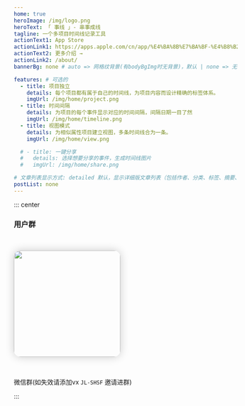 ```yaml
---
home: true
heroImage: /img/logo.png
heroText: 「 事线 」- 串事成线
tagline: 一个多项目时间线记录工具
actionText1: App Store
actionLink1: https://apps.apple.com/cn/app/%E4%BA%8B%E7%BA%BF-%E4%B8%B2%E4%BA%8B%E6%88%90%E7%BA%BF/id1662454742
actionText2: 更多介绍 →
actionLink2: /about/
bannerBg: none # auto => 网格纹背景(有bodyBgImg时无背景)，默认 | none => 无 | '大图地址' | background: 自定义背景样式       提示：如发现文本颜色不适应你的背景时可以到palette.styl修改$bannerTextColor变量

features: # 可选的
  - title: 项目独立
    details: 每个项目都有属于自己的时间线，为项目内容而设计精确的标签体系。
    imgUrl: /img/home/project.png
  - title: 时间间隔
    details: 为项目的每个事件显示对应的时间间隔，间隔日期一目了然
    imgUrl: /img/home/timeline.png
  - title: 视图模式
    details: 为相似属性项目建立视图，多条时间线合为一条。
    imgUrl: /img/home/view.png

  # - title: 一键分享
  #   details: 选择想要分享的事件，生成时间线图片
  #   imgUrl: /img/home/share.png

# 文章列表显示方式: detailed 默认，显示详细版文章列表（包括作者、分类、标签、摘要、分页等）| simple => 显示简约版文章列表（仅标题和日期）| none 不显示文章列表
postList: none
---
```








<style>
.become-sponsor {
  padding: 8px 20px;
  display: inline-block;
  color: #11a8cd;
  border-radius: 30px;
  box-sizing: border-box;
  border: 1px solid #11a8cd;
}

.body-bg{
  position: fixed;
  left: 0;
  top: 0;
  z-index: -999999;
  height: 100vh;
  width: 100vw;
 
}

</style>


::: center

### 用户群

<img src="/img/vx.jpg" class="no-zoom" style="width:15rem;margin: 10px;border-radius: 15px;margin: 2rem 0;box-shadow: 0 0px 20px rgb(0 0 0 / 20%);">

<br>

微信群(如失效请添加vx `JL-SHSF` 邀请进群)

:::


<!-- AD -->
<style>
  .home-wrapper .hero img{
        border-radius: 40px;
  }

  @media (max-width:719px){
  .home-wrapper .hero img{
        border-radius: 20px;
        max-height:100px !important;
  }
    .home-wrapper .hero h1{
        padding-top: 40px !important;
         font-size:1.8rem !important;

  }
.home-wrapper .banner .slide-banner .slide-banner-wrapper .slide-item p{
  padding: 0 3rem !important;
}

  }

  .home-wrapper .hero h1{
        padding-top: 50px;
  }

  .page-wwads{
    width:100%!important;
    min-height: 0;
    margin: 0;
  }
  .page-wwads .wwads-img img{
    width:80px!important;
  }
  .page-wwads .wwads-poweredby{
    width: 40px;
    position: absolute;
    right: 25px;
    bottom: 3px;
  }
  .wwads-content .wwads-text, .page-wwads .wwads-text{
    height: 100%;
    padding-top: 5px;
    display: block;
  }
  .home-wrapper .hero img{
    box-shadow: 0 0px 20px rgb(0 0 0 / 20%);
  }

 .home-wrapper .hero svg{
  color:white !important;
}

</style>

